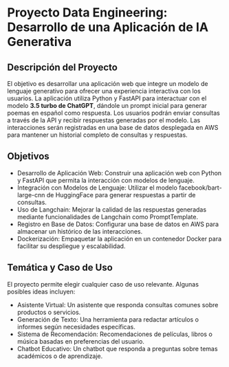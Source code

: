 # Proyecto Data Engineering: Desarrollo de una Aplicación de IA Generativa

## Descripción del Proyecto
El objetivo es desarrollar una aplicación web que integre un modelo de lenguaje generativo para ofrecer una experiencia interactiva con los usuarios. La aplicación utiliza Python y FastAPI para interactuar con el modelo **3.5 turbo de ChatGPT**, dándole un prompt inicial para generar poemas en español como respuesta. Los usuarios podrán enviar consultas a través de la API y recibir respuestas generadas por el modelo. Las interacciones serán registradas en una base de datos desplegada en AWS para mantener un historial completo de consultas y respuestas.

## Objetivos
- Desarrollo de Aplicación Web: Construir una aplicación web con Python y FastAPI que permita la interacción con modelos de lenguaje.
- Integración con Modelos de Lenguaje: Utilizar el modelo facebook/bart-large-cnn de HuggingFace para generar respuestas a partir de consultas.
- Uso de Langchain: Mejorar la calidad de las respuestas generadas mediante funcionalidades de Langchain como PromptTemplate.
- Registro en Base de Datos: Configurar una base de datos en AWS para almacenar un histórico de las interacciones.
- Dockerización: Empaquetar la aplicación en un contenedor Docker para facilitar su despliegue y escalabilidad.

## Temática y Caso de Uso
El proyecto permite elegir cualquier caso de uso relevante. Algunas posibles ideas incluyen:

- Asistente Virtual: Un asistente que responda consultas comunes sobre productos o servicios.
- Generación de Texto: Una herramienta para redactar artículos o informes según necesidades específicas.
- Sistema de Recomendación: Recomendaciones de películas, libros o música basadas en preferencias del usuario.
- Chatbot Educativo: Un chatbot que responda a preguntas sobre temas académicos o de aprendizaje.
